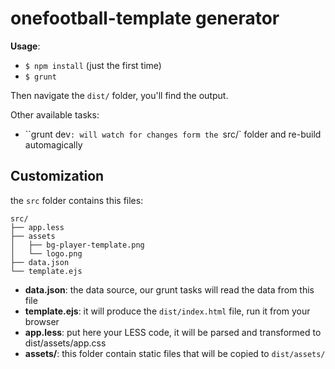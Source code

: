 # onefootball-template generator

**Usage**:

- ``$ npm install`` (just the first time)
- ``$ grunt``

Then navigate the `dist/` folder, you'll find the output.

Other available tasks:

- ``grunt dev`: will watch for changes form the `src/` folder and re-build automagically

## Customization

the `src` folder contains this files:

```
src/
├── app.less
├── assets
│   ├── bg-player-template.png
│   └── logo.png
├── data.json
└── template.ejs
```

- **data.json**: the data source, our grunt tasks will read the data from this file
- **template.ejs**: it will produce the `dist/index.html` file, run it from your browser
- **app.less**: put here your LESS code, it will be parsed and transformed to dist/assets/app.css
- **assets/**: this folder contain static files that will be copied to `dist/assets/`
